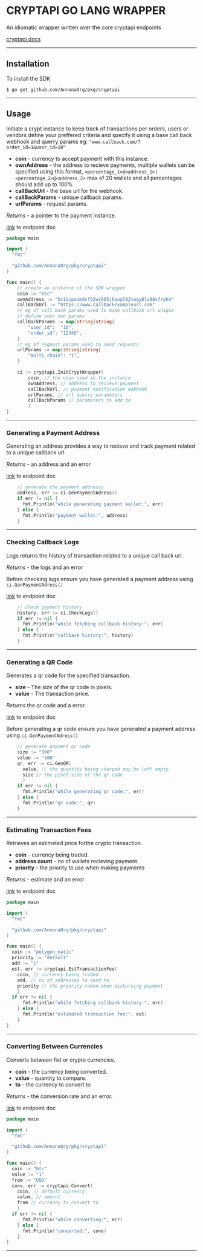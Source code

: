 # **CRYPTAPI GO LANG WRAPPER**
An idiomatic wrapper written over the core cryptapi endpoints

[cryptapi docs](https://docs.cryptapi.io/)

---

## **Installation**
To install the SDK

```console
$ go get github.com/AnnonaOrg/pkg/cryptapi
```
---

## **Usage**
Initiate a crypt instance to keep track of transactions per orders, users or vendors define your preffered criteria and specify it using a base call back webhook and querry params eg: `"www.callback.com/?order_id=1&user_id=10"`

- **coin** - currency to accept payment with this instance.
- **ownAddress** - the address to recieve payments, multiple wallets can be specified using this format, `<percentage_1>@<address_1>|<percentage_2>@<address_2>` max of 20 wallets and all percentages should add up to 100%
- **callBackUrl** - the base url for the webhook.
- **callBackParams** - unique callback params.
- **urlParams** - request params.

*Returns* - a pointer to the payment instance.

[link](https://docs.cryptapi.io/) to endpoint doc

```go
package main

import (
  "fmt"

  "github.com/AnnonaOrg/pkg/cryptapi"
)

func main() {
    // create an instance of the SDK wrapper
    coin := "btc" 
    ownAddress := "bc1qcpxcm8cf52uv865j6qugl82twgy0lz88sfrpk4" 
    callBackUrl := "https://www.callbackexampleurl.com" 
    // eg of call back params used to make callback url unique
    // define your own params
    callBackParams := map[string]string{
		"user_id":  "10",
		"order_id": "12345",
	} 
    // eg of request params used to send requests
    urlParams := map[string]string{
		"multi_chain": "1",
	} 

    ci := cryptapi.InitCryptWrapper(
        coin, // the coin used in the instance
        ownAddress, // address to recieve payment
        callBackUrl, // payment notification webhook
        urlParams, // url querry parameters
        callBackParams // parameters to add to 
        )
}
```
---

### **Generating a Payment Address**
Generating an address provides a way to recieve and track payment related to a unique callback url

*Returns* - an address and an error

[link](https://docs.cryptapi.io/#operation/create) to endpoint doc

```go
    // generate the payment addresss
    address, err := ci.GenPaymentAdress()
    if err != nil {
      fmt.Println("while generating payment wallet:", err)
    } else {
      fmt.Println("payment wallet:", address)
    }
```

---
### **Checking Callback Logs**

Logs returns the history of transaction related to a unique call back url. 

*Returns* - the logs and an error

Before checking logs ensure you have generated a payment address using `ci.GenPaymentAdress()`

[link](https://docs.cryptapi.io/#operation/logs) to endpoint doc

```go
    // check payment history
    history, err := ci.CheckLogs()
    if err != nil {
      fmt.Println("while fetching callback history:", err)
    } else {
      fmt.Println("callback history:", history)
    }
```
---

### **Generating a QR Code**

Generates a qr code for the specified transaction.

- **size** - The size of the qr code in pixels.
- **value** - The transaction price.

*Returns* the qr code and a error.

[link](https://docs.cryptapi.io/#operation/qrcode) to endpoint doc

Before generating a qr code ensure you have generated a payment address using `ci.GenPaymentAdress()`

```go
    // generate payment qr code
    size := "300"
    value := "100"
    qr, err := ci.GenQR(
      value, // the quantity being charged may be left empty 
      size // the pixel size of the qr code
      )
    if err != nil {
      fmt.Println("while generating qr code:", err)
    } else {
      fmt.Println("qr code:", qr)
    }
```

---
### **Estimating Transaction Fees**
Retrieves an estimated price forthe crypto transaction.

- **coin** - currency being traded.
- **address count** - no of wallets recieving payment.
- **priority** - the priority to use when making payments

*Returns* - estimate and an error

[link](https://docs.cryptapi.io/#operation/estimate) to endpoint doc

```go
package main

import (
  "fmt"

  "github.com/AnnonaOrg/pkg/cryptapi"
)

func main() {
  coin := "polygon_matic"
  priority := "default"
  add := "1"
  est, err := cryptapi.EstTransactionFee(
    coin, // currency being traded 
    add, // no of addresses to send to
    priority // the priority taken when disbursing payment
    )
  if err != nil {
      fmt.Println("while fetching callback history:", err)
    } else {
      fmt.Println("estimated transaction fee:", est)
    }
}
```

---
### **Converting Between Currencies**
Converts between fiat or crypto currencies.

- **coin** - the currency being converted.
- **value** - quantity to compare.
- **to** - the currency to convert to

*Returns* - the conversion rate and an error.

[link](https://docs.cryptapi.io/#operation/convert) to endpoint doc
```go
package main

import (
  "fmt"

  "github.com/AnnonaOrg/pkg/cryptapi"
)

func main() {
  coin := "btc"
  value := "1"
  from := "USD"
  conv, err := cryptapi.Convert(
    coin, // default currency
    value, // amount
    from // currency to convert to
    )
  if err != nil {
      fmt.Println("while converting:", err)
    } else {
      fmt.Println("converted:", conv)
    }
}
```
---